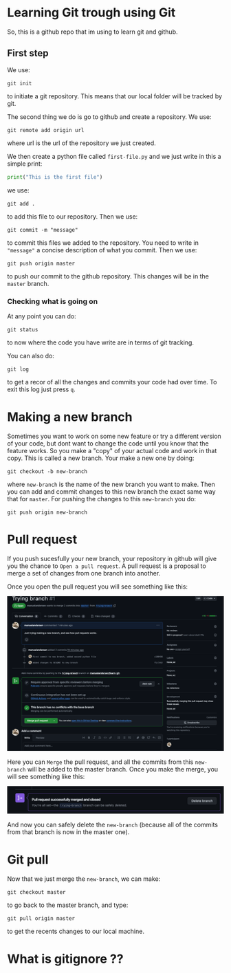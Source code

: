 # Learning Git trough using Git

So, this is a github repo that im using to learn git and github.

## First step

We use:

```
git init 
```

to initiate a git repository. This means that our local folder will be tracked by git.  

The second thing we do is go to github and create a repository. We use:

```
git remote add origin url
```

where url is the url of the repository we just created.

We then create a python file called `first-file.py` and we just write in this a simple print:

```python
print("This is the first file")
```

we use:

```
git add .
```

to add this file to our repository. Then we use:

```
git commit -m "message"
```
to commit this files we added to the repository. You need to write in `"message"` a concise description of what you commit. Then we use:

```
git push origin master
```
to push our commit to the github repository. This changes will be in the `master` branch.

### Checking what is going on

At any point you can do:

```
git status
```
to now where the code you have write are in terms of git tracking.

You can also do:

```
git log
```

to get a recor of all the changes and commits your code had over time. To exit this log just press `q`.

# Making a new branch

Sometimes you want to work on some new feature or try a different version of your code, but dont want to change the code until you know that the feature works. So you make a "copy" of your actual code and work in that copy. This is called a new branch. Your make a new one by doing:

```
git checkout -b new-branch
```

where `new-branch` is the name of the new branch you want to make. Then you can add and commit changes to this new branch the exact same way that for `master`. For pushing the changes to this `new-branch` you do:

```
git push origin new-branch
```

# Pull request

If you push sucesfully your new branch, your repository in github will give you the chance to `Open a pull request`. A pull request is a proposal to merge a set of changes from one branch into another.

Once you open the pull request you will see something like this:

![screenshot](imgs/pull-request.png)

Here you can `Merge` the pull request, and all the commits from this `new-branch` will be added to the master branch. Once you make the merge, you will see something like this:

![screenshot](imgs/merge-pull-request.png)

And now you can safely delete the `new-branch` (because all of the commits from that branch is now in the master one).

# Git pull

Now that we just merge the `new-branch`, we can make:

```
git checkout master
```
to go back to the master branch, and type:

```
git pull origin master
```

to get the recents changes to our local machine.

# What is gitignore ??

 